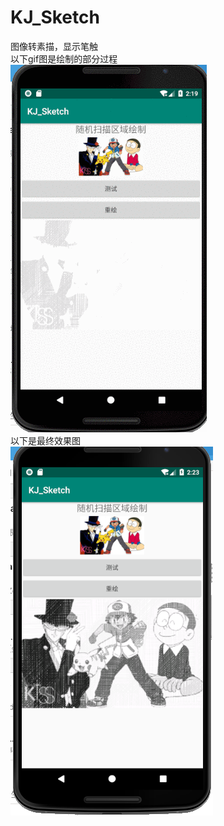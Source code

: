 # KJ_Sketch
图像转素描，显示笔触
<br>
以下gif图是绘制的部分过程
<br>
![image](https://github.com/kbjay/KJ_Sketch/blob/master/app/src/main/raw/kj_sketch.gif)
<br>
以下是最终效果图
<br>
![image](https://github.com/kbjay/KJ_Sketch/blob/master/app/src/main/raw/sketch.png)
